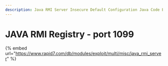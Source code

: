 ```yaml
---
description: Java RMI Server Insecure Default Configuration Java Code Execution
---
```


# JAVA RMI Registry - port 1099

{% embed url="https://www.rapid7.com/db/modules/exploit/multi/misc/java_rmi_server" %}
